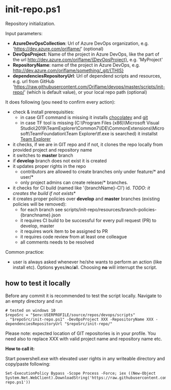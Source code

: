 # init-repo.ps1
Repository initialization.

Input parameters:
* **AzureDevOpsCollection**: Url of Azure DevOps organization, e.g. 'https://dev.azure.com/oriflame/' (optional)
* **DevOpsProject**: Name of the project in Azure DevOps, like the part of the url http://dev.azure.com/oriflame/{DevOpsProject}, e.g. 'MyProject'
* **RepositoryName**: name of the project in Azure DevOps, e.g. http://dev.azure.com/oriflame/something/_git/{THIS}
* **dependenciesRepositoryUrl**: Url of dependend scripts and resources, e.g. url from GitHub 'https://raw.githubusercontent.com/Oriflame/devops/master/scripts/init-repo/' (which is default value), or your local repo path (optional)

It does following (you need to confirm every action):

* check & install prerequisities: 
  * in case GIT command is missing it installs [chocolatey](https://chocolatey.org/) and [git](https://chocolatey.org/packages/git.install)
  * in case TF tool is missing (C:\Program Files (x86)\Microsoft Visual Studio\2019\TeamExplorer\Common7\IDE\CommonExtensions\Microsoft\TeamFoundation\Team Explorer\tf.exe is searched) it installst [Team Explorer](https://chocolatey.org/packages/visualstudio2017teamexplorer)
* it checks, if we are in GIT repo and if not, it clones the repo locally from provided project and repository name
* it switches to **master** branch
* if **develop** branch does not exist it is created
* it updates proper rights in the repo
  * contributors are allowed to create branches only under feature/* and user/*
  * only project admins can create release/* branches.
* it checks for CI build (named like '{branchName}-CI') id. *TODO: it creates the build if not exists**
* it creates proper policies over **develop** and **master** branches (existing policies will be removed):
  * for each branch see scripts/init-repo/resources/branch-policies-{branchname}.json
  * it requires CI build to be successful for every pull request (PR) to develop, master
  * it requires work item to be assigned to PR
  * it requires code review from at least one colleague
  * all comments needs to be resolved

Common practice:
* user is always asked whenever he/she wants to perform an action (like install etc). Options **y**yes/**n**o/**a**ll. Choosing **no** will interrupt the script.


## how to test it locally

Before any commit it is recommended to test the script locally. Navigate to an empty directory and run

 ```
 # tested on windows 10
 $repoSrc = "$env:USERPROFILE/source/repos/devops/scripts"
 . "$repoSrc/init-repo.ps1" -DevOpsProject XXX -RepositoryName XXX -dependenciesRepositoryUrl "$repoSrc/init-repo/"
 ```

 Please note: expected location of GIT repositories is in your profile. You need also to replace XXX with valid project name and repository name etc.

**How to call it:**

Start powershell.exe with elevated user rights in any writeable directory and copy/paste following:

```
Set-ExecutionPolicy Bypass -Scope Process -Force; iex ((New-Object System.Net.WebClient).DownloadString('https://raw.githubusercontent.com/Oriflame/devops/master/scripts/init-repo.ps1'))
```
